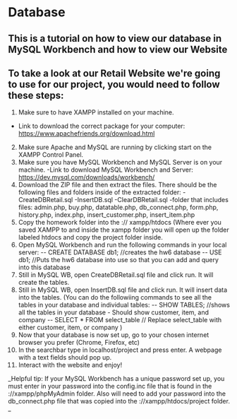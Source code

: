 # Database
## This is a tutorial on how to view our database in MySQL Workbench and how to view our Website
## To take a look at our Retail Website we're going to use for our project, you would need to follow these steps:
1) Make sure to have XAMPP installed on your machine.
- Link to download the correct package for your computer: https://www.apachefriends.org/download.html
2) Make sure Apache and MySQL are running by clicking start on the XAMPP Control Panel.
3) Make sure you have MySQL Workbench and MySQL Server is on your machine.
-Link to download MySQL Workbench and Server: https://dev.mysql.com/downloads/workbench/
4) Download the ZIP file and then extract the files. There should be the following files and folders inside of the extracted folder:
-CreateDBRetail.sql
-InsertDB.sql
-ClearDBRetail.sql
-folder that includes files: admin.php, buy.php, datatable.php, db_connect.php, form.php, history.php, index.php, insert_customer.php, insert_item.php
5) Copy the homework folder into the :// xampp/htdocs (Where ever you saved XAMPP to and inside the xampp folder you will open up the folder labeled htdocs and copy the project folder inside.
6) Open MySQL Workbench and run the following commands in your local server:
-- CREATE DATABASE db1; //creates the hw6 database
-- USE db1; //Puts the hw6 database into use so that you can add and query into this database
7)  Still in MySQL WB, open CreateDBRetail.sql file and click run. It will create the tables.
8) Still in MySQL WB, open InsertDB.sql file and click run. It will insert data into the tables. (You can do the followiing commands to see all the tables in your database and individual tables:  -- SHOW TABLES; //shows all the tables in your database - Should show customer, item, and company  -- SELECT * FROM select_table // Replace select_table with either customer, item, or company )
10) Now that your database is now set up, go to your chosen internet browser you prefer (Chrome, Firefox, etc)
11) In the searchbar type in localhost/project and press enter. A webpage with a text fields should pop up.
12) Interact with the website and enjoy!

_Helpful tip: If your MySQL Workbench has a unique password set up, you must enter in your password into the config.inc file that is found in the ://xampp/phpMyAdmin folder. Also will need to add your password into the db_connect.php file that was copied into the ://xampp/htdocs/project folder. _

